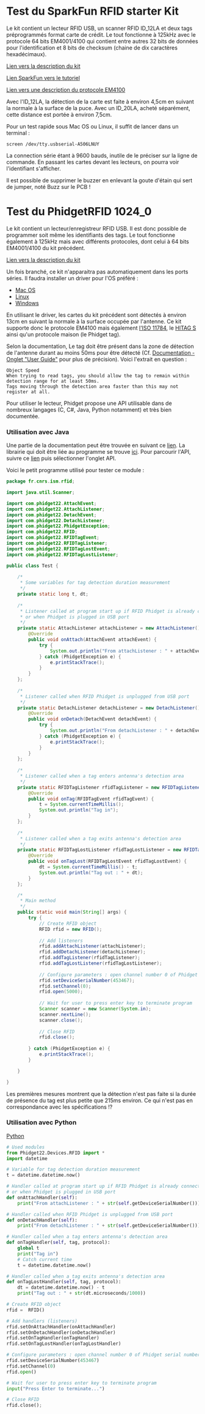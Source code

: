 # Test du SparkFun RFID starter Kit
Le kit contient un lecteur RFID USB, un scanner RFID ID_12LA et deux tags préprogrammés format carte de crédit. Le tout fonctionne à 125kHz avec le protocole 64 bits EM4001/4100 qui contient entre autres 32 bits de données pour l'identification et 8 bits de checksum (chaine de dix caractères hexadécimaux).

[Lien vers la description du kit](https://www.sparkfun.com/products/13198?_ga=2.32719358.1725444577.1539675252-164434784.1539675252)

[Lien SparkFun vers le tutoriel](https://learn.sparkfun.com/tutorials/sparkfun-rfid-starter-kit-hookup-guide?_ga=2.138162032.1725444577.1539675252-164434784.1539675252)

[Lien vers une description du protocole EM4100](http://www.priority1design.com.au/em4100_protocol.html)

Avec l'ID_12LA, la détection de la carte est faite à environ 4,5cm en suivant la normale à la surface de la puce. Avec un ID_20LA, acheté séparément, cette distance est portée à environ 7,5cm.

Pour un test rapide sous Mac OS ou Linux, il suffit de lancer dans un terminal :

    screen /dev/tty.usbserial-A506LNUY
La connection série étant à 9600 bauds, inutile de le préciser sur la ligne de commande. En passant les cartes devant les lecteurs, on pourra voir l'identifiant s'afficher.

Il est possible de supprimer le buzzer en enlevant la goute d'étain qui sert de jumper, noté Buzz sur le PCB !

# Test du PhidgetRFID 1024_0
Le kit contient un lecteur/enregistreur RFID USB. Il est donc possible de programmer soit même les identifiants des tags. Le tout fonctionne également à 125kHz mais avec différents protocoles, dont celui à 64 bits EM4001/4100 du kit précédent.

[Lien vers la description du kit](https://www.phidgets.com/?tier=3&catid=81&pcid=72&prodid=1023)

Un fois branché, ce kit n'apparaitra pas automatiquement dans les ports séries. Il faudra installer un driver pour l'OS préféré :

* [Mac OS](https://www.phidgets.com/docs/OS_-_macOS#Quick_Downloads)
* [Linux](https://www.phidgets.com/docs/OS_-_Linux#Quick_Downloads)
* [Windows](https://www.phidgets.com/docs/OS_-_Windows#Quick_Downloads)

En utilisant le driver, les cartes du kit précédent sont détectés à environ 13cm en suivant la normale à la surface occupée par l'antenne. Ce kit supporte donc le protocole EM4100 mais également [l'ISO 11784](https://en.wikipedia.org/wiki/ISO_11784_%26_11785), le [HITAG S](https://www.united-access.com/sites/www.united-access.com/files/u2/HitagS_V11.pdf) ainsi qu'un protocole maison (le Phidget tag).

Selon la documentation, Le tag doit être présent dans la zone de détection de l'antenne durant au moins 50ms pour être détecté (Cf. [Documentation - Onglet "User Guide"](https://www.phidgets.com/?tier=3&catid=81&pcid=72&prodid=1023) pour plus de précision). Voici l'extrait en question :

    Object Speed
    When trying to read tags, you should allow the tag to remain within detection range for at least 50ms. 
    Tags moving through the detection area faster than this may not register at all.

Pour utiliser le lecteur, Phidget propose une API utilisable dans de nombreux langages (C, C#, Java, Python notamment) et très bien documentée.

### Utilisation avec Java
Une partie de la documentation peut être trouvée en suivant ce [lien](https://phidgets.com/docs/Language_-_Java). La librairie qui doit être liée au programme se trouve [ici](https://www.phidgets.com/downloads/phidget22/libraries/any/Phidget22Java.zip). Pour parcourir l'API, suivre ce [lien](https://phidgets.com/?tier=3&catid=81&pcid=72&prodid=1023) puis sélectionner l'onglet API.

Voici le petit programme utilisé pour tester ce module :

```java
package fr.cnrs.ism.rfid;

import java.util.Scanner;

import com.phidget22.AttachEvent;
import com.phidget22.AttachListener;
import com.phidget22.DetachEvent;
import com.phidget22.DetachListener;
import com.phidget22.PhidgetException;
import com.phidget22.RFID;
import com.phidget22.RFIDTagEvent;
import com.phidget22.RFIDTagListener;
import com.phidget22.RFIDTagLostEvent;
import com.phidget22.RFIDTagLostListener;

public class Test {
	
	/*
	 * Some variables for tag detection duration measurement 
	 */
	private static long t, dt;
	
	/*
	 * Listener called at program start up if RFID Phidget is already connected
	 * or when Phidget is plugged in USB port
	 */
	private static AttachListener attachListener = new AttachListener() {
		@Override
		public void onAttach(AttachEvent attachEvent) {
			try {
				System.out.println("From attachListener : " + attachEvent.getSource().getDeviceSerialNumber());
			} catch (PhidgetException e) {
				e.printStackTrace();
			}
		}
	};
	
	/*
	 * Listener called when RFID Phidget is unplugged from USB port
	 */
	private static DetachListener detachListener = new DetachListener() {
		@Override
		public void onDetach(DetachEvent detachEvent) {
			try {
				System.out.println("From detachListener : " + detachEvent.getSource().getDeviceSerialNumber());
			} catch (PhidgetException e) {
				e.printStackTrace();
			}
		}
	};
	
	/*
	 * Listener called when a tag enters antenna's detection area
	 */
	private static RFIDTagListener rfidTagListener = new RFIDTagListener() {
		@Override
		public void onTag(RFIDTagEvent rfidTagEvent) {
			t = System.currentTimeMillis();
			System.out.println("Tag in");
		}
	};
	
	/*
	 * Listener called when a tag exits antenna's detection area
	 */
	private static RFIDTagLostListener rfidTagLostListener = new RFIDTagLostListener() {
		@Override
		public void onTagLost(RFIDTagLostEvent rfidTagLostEvent) {
			dt = System.currentTimeMillis() - t;
			System.out.println("Tag out : " + dt);
		}
	};

	/*
	 * Main method
	 */
	public static void main(String[] args) {
		try {
			// Create RFID object
			RFID rfid = new RFID();
			
			// Add listeners
			rfid.addAttachListener(attachListener);
			rfid.addDetachListener(detachListener);
			rfid.addTagListener(rfidTagListener);
			rfid.addTagLostListener(rfidTagLostListener);
			
			// Configure parameters : open channel number 0 of Phidget serial number 453467
			rfid.setDeviceSerialNumber(453467);
			rfid.setChannel(0);
			rfid.open(5000);
			
			// Wait for user to press enter key to terminate program
			Scanner scanner = new Scanner(System.in);
			scanner.nextLine();
			scanner.close();
			
			// Close RFID 
			rfid.close();
			
		} catch (PhidgetException e) {
			e.printStackTrace();
		}

	}

}
``` 
Les premières mesures montrent que la détection n'est pas faite si la durée de présence du tag est plus petite que 215ms environ. Ce qui n'est pas en correspondance avec les spécifications !?

### Utilisation avec Python
[Python](https://phidgets.com/docs/Language_-_Python)

```python
# Used modules
from Phidget22.Devices.RFID import *
import datetime

# Variable for tag detection duration measurement 
t = datetime.datetime.now()

# Handler called at program start up if RFID Phidget is already connected
# or when Phidget is plugged in USB port
def onAttachHandler(self):
    print("From attachListener : " + str(self.getDeviceSerialNumber()))

# Handler called when RFID Phidget is unplugged from USB port
def onDetachHandler(self):
    print("From detachListener : " + str(self.getDeviceSerialNumber()))

# Handler called when a tag enters antenna's detection area
def onTagHandler(self, tag, protocol):
    global t
    print("Tag in")
    # Catch current time
    t = datetime.datetime.now() 

# Handler called when a tag exits antenna's detection area
def onTagLostHandler(self, tag, protocol):
    dt = datetime.datetime.now() - t
    print("Tag out : " + str(dt.microseconds/1000))

# Create RFID object
rfid =  RFID()

# Add handlers (listeners)
rfid.setOnAttachHandler(onAttachHandler)
rfid.setOnDetachHandler(onDetachHandler)
rfid.setOnTagHandler(onTagHandler)
rfid.setOnTagLostHandler(onTagLostHandler)

# Configure parameters : open channel number 0 of Phidget serial number 453467
rfid.setDeviceSerialNumber(453467)
rfid.setChannel(0)
rfid.open()

# Wait for user to press enter key to terminate program
input("Press Enter to terminate...")

# Close RFID 
rfid.close();
```
